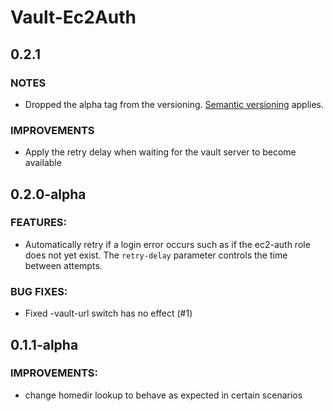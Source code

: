 # Vault-Ec2Auth

## 0.2.1

### NOTES

* Dropped the alpha tag from the versioning. [Semantic versioning](http://semver.org) applies.

### IMPROVEMENTS

* Apply the retry delay when waiting for the vault server to become available

## 0.2.0-alpha

### FEATURES:

* Automatically retry if a login error occurs such as if the ec2-auth role does not yet exist. The `retry-delay` parameter controls the time between attempts.


### BUG FIXES:

* Fixed -vault-url switch has no effect (#1)


## 0.1.1-alpha

### IMPROVEMENTS:

* change homedir lookup to behave as expected in certain scenarios
